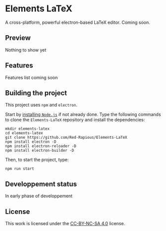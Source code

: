 # Elements LaTeX
A cross-platform, powerful electron-based LaTeX editor.
Coming soon.

## Preview
Nothing to show yet

## Features
Features list coming soon

## Building the project
This project uses `npm` and `electron`.

Start by [installing `Node.js`](https://nodejs.org/en/download/) if not already done. Type the following commands to clone the `Elements-LaTeX` repository and install the dependencies:

```
mkdir elements-latex
cd elements-latex
git clone https://github.com/Red-Rapious/Elements-LaTeX
npm install electron -D
npm install electron-reloader -D
npm install electron-builder -D
```

Then, to start the project, type:

```
npm run start
```

## Developpement status
In early phase of developpement

## License
This work is licensed under the [CC-BY-NC-SA 4.0](https://creativecommons.org/licenses/by-nc-sa/4.0/) license.